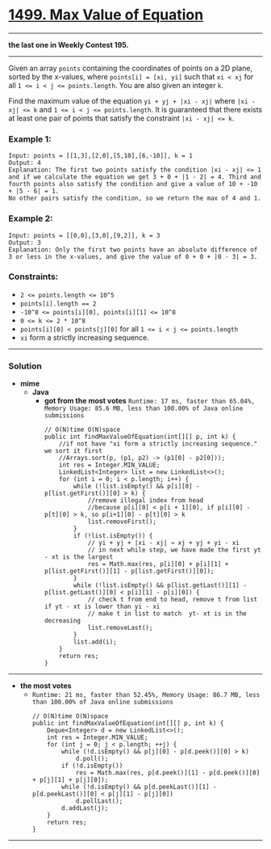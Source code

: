 # [1499. Max Value of Equation](https://leetcode.com/problems/max-value-of-equation/)

---

**the last one in Weekly Contest 195.**

---

Given an array `points` containing the coordinates of points on a 2D plane, sorted by the x-values, where `points[i] = [xi, yi]` such that `xi < xj` for all `1 <= i < j <= points.length`. You are also given an integer `k`.

Find the maximum value of the equation `yi + yj + |xi - xj|` where `|xi - xj| <= k` and `1 <= i < j <= points.length`. It is guaranteed that there exists at least one pair of points that satisfy the constraint `|xi - xj| <= k`.

 

### Example 1:
```
Input: points = [[1,3],[2,0],[5,10],[6,-10]], k = 1
Output: 4
Explanation: The first two points satisfy the condition |xi - xj| <= 1 and if we calculate the equation we get 3 + 0 + |1 - 2| = 4. Third and fourth points also satisfy the condition and give a value of 10 + -10 + |5 - 6| = 1.
No other pairs satisfy the condition, so we return the max of 4 and 1.
```

### Example 2:
```
Input: points = [[0,0],[3,0],[9,2]], k = 3
Output: 3
Explanation: Only the first two points have an absolute difference of 3 or less in the x-values, and give the value of 0 + 0 + |0 - 3| = 3.
``` 

### Constraints:
* `2 <= points.length <= 10^5`
* `points[i].length == 2`
* `-10^8 <= points[i][0], points[i][1] <= 10^8`
* `0 <= k <= 2 * 10^8`
* `points[i][0] < points[j][0]` for all `1 <= i < j <= points.length`
* `xi` form a strictly increasing sequence.

---

### Solution
* **mime**
  * **Java**
    * **got from the most votes** `Runtime: 17 ms, faster than 65.04%, Memory Usage: 85.6 MB, less than 100.00% of Java online submissions`
      ```
      // O(N)time O(N)space
      public int findMaxValueOfEquation(int[][] p, int k) {
          //if not have "xi form a strictly increasing sequence."  we sort it first
          //Arrays.sort(p, (p1, p2) -> (p1[0] - p2[0]));
          int res = Integer.MIN_VALUE;
          LinkedList<Integer> list = new LinkedList<>();
          for (int i = 0; i < p.length; i++) {
              while (!list.isEmpty() && p[i][0] - p[list.getFirst()][0] > k) {
                  //remove illegal index from head
                  //because p[i][0] < p[i + 1][0], if p[i][0] - p[t][0] > k, so p[i+1][0] - p[t][0] > k
                  list.removeFirst();
              }
              if (!list.isEmpty()) {
                  // yi + yj + |xi - xj| → xj + yj + yi - xi
                  // in next while step, we have made the first yt - xt is the largest
                  res = Math.max(res, p[i][0] + p[i][1] + p[list.getFirst()][1] - p[list.getFirst()][0]);
              }
              while (!list.isEmpty() && p[list.getLast()][1] - p[list.getLast()][0] < p[i][1] - p[i][0]) {
                  // check t from end to head, remove t from list if yt - xt is lower than yi - xi
                  // make t in list to match  yt- xt is in the decreasing
                  list.removeLast();
              }
              list.add(i);
          }
          return res;
      }
      ```
  
---


* **the most votes**
  * `Runtime: 21 ms, faster than 52.45%, Memory Usage: 86.7 MB, less than 100.00% of Java online submissions`
    ```
    // O(N)time O(N)space
    public int findMaxValueOfEquation(int[][] p, int k) {
        Deque<Integer> d = new LinkedList<>();
        int res = Integer.MIN_VALUE;
        for (int j = 0; j < p.length; ++j) {
            while (!d.isEmpty() && p[j][0] - p[d.peek()][0] > k)
                d.poll();
            if (!d.isEmpty())
                res = Math.max(res, p[d.peek()][1] - p[d.peek()][0] + p[j][1] + p[j][0]);
            while (!d.isEmpty() && p[d.peekLast()][1] - p[d.peekLast()][0] < p[j][1] - p[j][0])
                d.pollLast();
            d.addLast(j);
        }    
        return res;
    }
    ```

---
